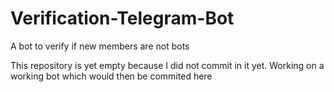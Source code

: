 # Verification-Telegram-Bot
A bot to verify if new members are not bots

This repository is yet empty because I did not commit in it yet. Working on a working bot which would then be commited here
